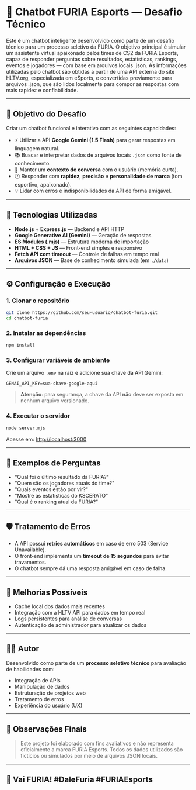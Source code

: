 ﻿# 🤖 Chatbot FURIA Esports — Desafio Técnico

Este é um chatbot inteligente desenvolvido como parte de um desafio técnico para um processo seletivo da FURIA. O objetivo principal é simular um assistente virtual apaixonado pelos times de CS2 da FURIA Esports, capaz de responder perguntas sobre resultados, estatísticas, rankings, eventos e jogadores — com base em arquivos locais .json.
As informações utilizadas pelo chatbot são obtidas a partir de uma API externa do site HLTV.org, especializada em eSports, e convertidas previamente para arquivos .json, que são lidos localmente para compor as respostas com mais rapidez e confiabilidade.

---

## 🧠 Objetivo do Desafio

Criar um chatbot funcional e interativo com as seguintes capacidades:

- ⚡ Utilizar a API **Google Gemini (1.5 Flash)** para gerar respostas em linguagem natural.
- 📚 Buscar e interpretar dados de arquivos locais `.json` como fonte de conhecimento.
- 🧾 Manter um **contexto de conversa** com o usuário (memória curta).
- 🕐 Responder com **rapidez**, **precisão** e **personalidade de marca** (tom esportivo, apaixonado).
- 💡 Lidar com erros e indisponibilidades da API de forma amigável.

---

## 🚀 Tecnologias Utilizadas

- **Node.js** + **Express.js** — Backend e API HTTP
- **Google Generative AI (Gemini)** — Geração de respostas
- **ES Modules (.mjs)** — Estrutura moderna de importação
- **HTML + CSS + JS** — Front-end simples e responsivo
- **Fetch API com timeout** — Controle de falhas em tempo real
- **Arquivos JSON** — Base de conhecimento simulada (em `./data`)

---



## ⚙️ Configuração e Execução

### 1. Clonar o repositório
```bash
git clone https://github.com/seu-usuario/chatbot-furia.git
cd chatbot-furia
```

### 2. Instalar as dependências
```bash
npm install
```

### 3. Configurar variáveis de ambiente
Crie um arquivo `.env` na raiz e adicione sua chave da API Gemini:

```
GENAI_API_KEY=sua-chave-google-aqui
```

> **Atenção**: para segurança, a chave da API **não** deve ser exposta em nenhum arquivo versionado.

### 4. Executar o servidor
```bash
node server.mjs
```

Acesse em: [http://localhost:3000](http://localhost:3000)

---

## 💬 Exemplos de Perguntas

- "Qual foi o último resultado da FURIA?"
- "Quem são os jogadores atuais do time?"
- "Quais eventos estão por vir?"
- "Mostre as estatísticas do KSCERATO"
- "Qual é o ranking atual da FURIA?"

---

## 🛡️ Tratamento de Erros

- A API possui **retries automáticos** em caso de erro 503 (Service Unavailable).
- O front-end implementa um **timeout de 15 segundos** para evitar travamentos.
- O chatbot sempre dá uma resposta amigável em caso de falha.

---

## 🧪 Melhorias Possíveis

- Cache local dos dados mais recentes
- Integração com a HLTV API para dados em tempo real
- Logs persistentes para análise de conversas
- Autenticação de administrador para atualizar os dados

---

## 👨‍💻 Autor

Desenvolvido como parte de um **processo seletivo técnico** para avaliação de habilidades com:

- Integração de APIs
- Manipulação de dados
- Estruturação de projetos web
- Tratamento de erros
- Experiência do usuário (UX)

---

## 📢 Observações Finais

> Este projeto foi elaborado com fins avaliativos e não representa oficialmente a marca FURIA Esports. Todos os dados utilizados são fictícios ou simulados por meio de arquivos JSON locais.

---

## 🐾 Vai FURIA! #DaleFuria #FURIAEsports
